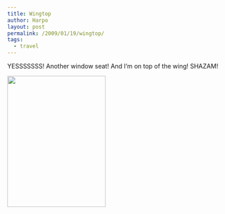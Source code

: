 ```yaml
---
title: Wingtop
author: Harpo
layout: post
permalink: /2009/01/19/wingtop/
tags:
  - travel
---
```

YESSSSSSS! Another window seat! And I&#8217;m on top of the wing! SHAZAM!

[<img src="http://www.harpojaeger.com/assets/media/wp-content/uploads/2009/01/p-640-480-7e45772c-e184-4ed9-829d-01383cfe95b3.jpeg" alt="" width="225" height="300" class="alignnone size-full wp-image-364" />][1]

 [1]: http://www.harpojaeger.com/assets/media/wp-content/uploads/2009/01/p-640-480-7e45772c-e184-4ed9-829d-01383cfe95b3.jpeg